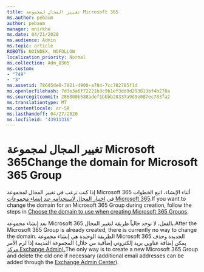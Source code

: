 ```yaml
---
title: تغيير المجال لمجموعة Microsoft 365
ms.author: pebaum
author: pebaum
manager: mnirkhe
ms.date: 04/21/2020
ms.audience: Admin
ms.topic: article
ROBOTS: NOINDEX, NOFOLLOW
localization_priority: Normal
ms.collection: Adm_O365
ms.custom:
- "749"
- "3"
ms.assetid: 78695de0-7021-4900-a784-7cc782785f1d
ms.openlocfilehash: 7d3e3a6f72221b3c9b1ef3dd9d293813bf4b278a
ms.sourcegitcommit: 286000b588adef1bbbb28337a9d9e087ec783fa2
ms.translationtype: MT
ms.contentlocale: ar-SA
ms.lasthandoff: 04/27/2020
ms.locfileid: "43911316"
---
```

# <a name="change-the-domain-for-microsoft-365-group"></a><span data-ttu-id="0f1a7-102">تغيير المجال لمجموعة Microsoft 365</span><span class="sxs-lookup"><span data-stu-id="0f1a7-102">Change the domain for Microsoft 365 Group</span></span>

<span data-ttu-id="0f1a7-103">إذا كنت ترغب في تغيير المجال لمجموعة Microsoft 365 أثناء الإنشاء، اتبع الخطوات في [اختيار المجال لاستخدامه عند إنشاء مجموعات Microsoft 365](https://docs.microsoft.com/office365/admin/create-groups/choose-domain-to-create-groups).</span><span class="sxs-lookup"><span data-stu-id="0f1a7-103">If you want to change the domain for an Microsoft 365 Group during creation, follow the steps in [Choose the domain to use when creating Microsoft 365 Groups](https://docs.microsoft.com/office365/admin/create-groups/choose-domain-to-create-groups).</span></span>
  
<span data-ttu-id="0f1a7-104">بعد إنشاء مجموعة Microsoft 365 بالفعل، لا توجد حالياً طريقة لتغيير المجال.</span><span class="sxs-lookup"><span data-stu-id="0f1a7-104">After the Microsoft 365 Group is already created, there is currently no way to change the domain.</span></span> <span data-ttu-id="0f1a7-105">الطريقة الوحيدة هي إنشاء مجموعة Microsoft 365 الجديدة وحذف المجموعة القديمة إذا لزم الأمر (يمكن إضافة عناوين بريد إلكتروني إضافية من خلال [مركز Exchange Admin).](https://outlook.office365.com/ecp.aspx)</span><span class="sxs-lookup"><span data-stu-id="0f1a7-105">The only way is to create a new Microsoft 365 Group and delete the old one if necessary (additional email addresses can be added through the [Exchange Admin Center](https://outlook.office365.com/ecp.aspx)).</span></span>